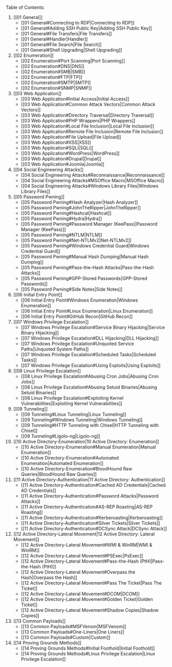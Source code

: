 Table of Contents:
1. [[01 General]]
	* [[01 General#Connecting to RDP|Connecting to RDP]]
	* [[01 General#Adding SSH Public Key|Adding SSH Public Key]]
	* [[01 General#File Transfers|File Transfers]]
	* [[01 General#Handler|Handler]]
	* [[01 General#File Search|File Search]]
	* [[01 General#Shell Upgrading|Shell Upgrading]]
2. [[02 Enumeration]]
	- [[02 Enumeration#Port Scanning|Port Scanning]]
	- [[02 Enumeration#DNS|DNS]]
	- [[02 Enumeration#SMB|SMB]]
	- [[02 Enumeration#FTP|FTP]]
	- [[02 Enumeration#SMTP|SMTP]]
	- [[02 Enumeration#SNMP|SNMP]]
3. [[03 Web Application]]
	- [[03 Web Application#Initial Access|Initial Access]]
	- [[03 Web Application#Common Attack Vectors|Common Attack Vectors]]
	- [[03 Web Application#Directory Traversal|Directory Traversal]]
	- [[03 Web Application#PHP Wrappers|PHP Wrappers]]
	- [[03 Web Application#Local File Inclusion|Local File Inclusion]]
	- [[03 Web Application#Remote File Inclusion|Remote File Inclusion]]
	- [[03 Web Application#File Upload|File Upload]]
	- [[03 Web Application#XSS|XSS]]
	- [[03 Web Application#SQLi|SQLi]]
	- [[03 Web Application#WordPress|WordPress]]
	- [[03 Web Application#Drupal|Drupal]]
	- [[03 Web Application#Joomla|Joomla]] 
4. [[04 Social Engineering Attacks]] 
	- [[04 Social Engineering Attacks#Reconnaissance|Reconnaissance]] 
	- [[04 Social Engineering Attacks#MSOffice Macro|MSOffice Macro]]
	- [[04 Social Engineering Attacks#Windows Library Files|Windows Library Files]]
5. [[05 Password Pwning]]
	- [[05 Password Pwning#Hash Analyzer|Hash Analyzer]]
	- [[05 Password Pwning#JohnTheRipper|JohnTheRipper]]
	- [[05 Password Pwning#Hashcat|Hashcat]]
	- [[05 Password Pwning#Hydra|Hydra]]
	- [[05 Password Pwning#Password Manager (KeePass)|Password Manager (KeePass)]]
	- [[05 Password Pwning#NTLM|NTLM]]
	- [[05 Password Pwning#Net-NTLMv2|Net-NTLMv2]]
	- [[05 Password Pwning#Windows Credential Guard|Windows Credential Guard]]
	- [[05 Password Pwning#Manual Hash Dumping|Manual Hash Dumping]]
	- [[05 Password Pwning#Pass-the-Hash Attacks|Pass-the-Hash Attacks]]
	- [[05 Password Pwning#GPP-Stored Passwords|GPP-Stored Passwords]]
	- [[05 Password Pwning#Side Notes|Side Notes]]
6.  [[06 Initial Entry Point]]
	- [[06 Initial Entry Point#Windows Enumeration|Windows Enumeration]]
	- [[06 Initial Entry Point#Linux Enumeration|Linux Enumeration]]
	- [[06 Initial Entry Point#GitHub Recon|GitHub Recon]]
7. [[07 Windows Privilege Escalation]]
	- [[07 Windows Privilege Escalation#Service Binary Hijacking|Service Binary Hijacking]]
	- [[07 Windows Privilege Escalation#DLL Hijacking|DLL Hijacking]]
	- [[07 Windows Privilege Escalation#Unquoted Service Paths|Unquoted System Paths]]
	- [[07 Windows Privilege Escalation#Scheduled Tasks|Scheduled Tasks]]
	- [[07 Windows Privilege Escalation#Using Exploits|Using Exploits]]
8. [[08 Linux Privilege Escalation]]
	- [[08 Linux Privilege Escalation#Abusing Cron Jobs|Abusing Cron Jobs]]
	- [[08 Linux Privilege Escalation#Abusing Setuid Binaries|Abusing Setuid Binaries]]
	- [[08 Linux Privilege Escalation#Exploiting Kernel Vulnerabilities|Exploiting Kernel Vulnerabilities]]
9. [[09 Tunneling]]
	- [[09 Tunneling#Linux Tunneling|Linux Tunneling]]
	- [[09 Tunneling#Windows Tunneling|Windows Tunneling]]
	- [[09 Tunneling#HTTP Tunneling with Chisel|HTTP Tunneling with Chisel]]
	- [[09 Tunneling#Ligolo-ng|Ligolo-ng]]
10. [[10 Active Directory-Enumeration|10 Active Directory: Enumeration]]
	- [[10 Active Directory-Enumeration#Manual Enumeration|Manual Enumeration]]
	- [[10 Active Directory-Enumeration#Automated Enumeration|Automated Enumeration]]
	- [[10 Active Directory-Enumeration#BloodHound Raw Queries|BloodHound Raw Queries]]
11. [[11 Active Directory-Authentication|11 Active Directory: Authentication]]
	- [[11 Active Directory-Authentication#Cached AD Credentials|Cached AD Credentials]]
	- [[11 Active Directory-Authentication#Password Attacks|Password Attacks]]
	- [[11 Active Directory-Authentication#AS-REP Roasting|AS-REP Roasting]]
	- [[11 Active Directory-Authentication#Kerberoasting|Kerberoasting]]
	- [[11 Active Directory-Authentication#Silver Tickets|Silver Tickets]]
	- [[11 Active Directory-Authentication#DCSync Attack|DCSync Attack]]
12. [[12 Active Directory-Lateral Movement|12 Active Directory: Lateral Movement]]
	- [[12 Active Directory-Lateral Movement#WMI & WinRM|WMI & WinRM]]
	- [[12 Active Directory-Lateral Movement#PSExec|PsExec]]
	- [[12 Active Directory-Lateral Movement#Pass-the-Hash (PtH)|Pass-the-Hash (PtH)]]
	- [[12 Active Directory-Lateral Movement#Overpass the Hash|Overpass the Hash]]
	- [[12 Active Directory-Lateral Movement#Pass The Ticket|Pass The Ticket]]
	- [[12 Active Directory-Lateral Movement#DCOM|DCOM]]
	- [[12 Active Directory-Lateral Movement#Golden Ticket|Golden Ticket]]
	- [[12 Active Directory-Lateral Movement#Shadow Copies|Shadow Copies]]
13. [[13 Common Payloads]]
	- [[13 Common Payloads#MSFVenom|MSFVenom]]
	- [[13 Common Payloads#One-Liners|One Liners]]
	- [[13 Common Payloads#Custom|Custom]]
14. [[14 Proving Grounds Methods]]
	- [[14 Proving Grounds Methods#Initial Foothold|Initial Foothold]]
	- [[14 Proving Grounds Methods#Linux Privilege Escalation|Linux Privilege Escalation]]